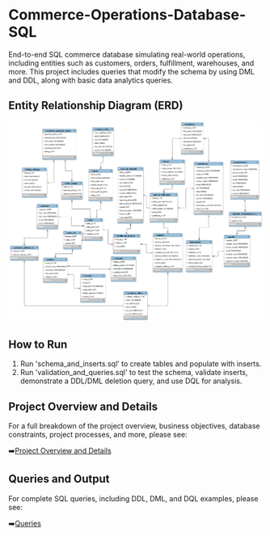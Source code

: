 # Commerce-Operations-Database-SQL

End-to-end SQL commerce database simulating real-world operations, including entities such as customers, orders, fulfillment, warehouses, and more. This project includes queries that modify the schema by using DML and DDL, along with basic data analytics queries. 

## Entity Relationship Diagram (ERD)

![ERD Diagram](ERD.png)

## How to Run 

1. Run 'schema_and_inserts.sql' to create tables and populate with inserts.
2. Run 'validation_and_queries.sql' to test the schema, validate inserts, demonstrate a DDL/DML deletion query, and use DQL for analysis.

## Project Overview and Details 

For a full breakdown of the project overview, business objectives, database constraints, project processes, and more, please see:

➡️[Project Overview and Details](project_overview_&_details.md)

## Queries and Output

For complete SQL queries, including DDL, DML, and DQL examples, please see:

➡️[Queries](queries.md)
